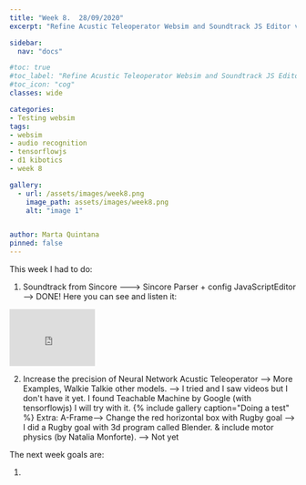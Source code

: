 ```yaml
---
title: "Week 8.  28/09/2020"
excerpt: "Refine Acustic Teleoperator Websim and Soundtrack JS Editor v.2."

sidebar:
  nav: "docs"

#toc: true
#toc_label: "Refine Acustic Teleoperator Websim and Soundtrack JS Editor v.2."
#toc_icon: "cog"
classes: wide

categories:
- Testing websim
tags:
- websim
- audio recognition
- tensorflowjs
- d1 kibotics
- week 8

gallery:
  - url: /assets/images/week8.png
    image_path: assets/images/week8.png
    alt: "image 1"


author: Marta Quintana
pinned: false
---
```


This week I had to do:


1. Soundtrack from Sincore ---> Sincore Parser + config JavaScriptEditor  --> DONE! 
Here you can see and listen it:


<iframe width="150" height="100" src="https://youtube.com/embed/*******" frameborder="0" allow="autoplay; encrypted-media" allowfullscreen></iframe>




2. Increase the precision of Neural Network Acustic Teleoperator --> More Examples, Walkie Talkie other models. --> I tried and I saw videos but I don't have it yet. I found Teachable Machine by Google (with tensorflowjs) I will try with it.
{% include gallery caption="Doing a test" %}
Extra: A-Frame--> Change the red horizontal box with Rugby goal --> I did a Rugby goal with 3d program called Blender.
& include motor physics (by Natalia Monforte). --> Not yet





The next week goals are:

1.
